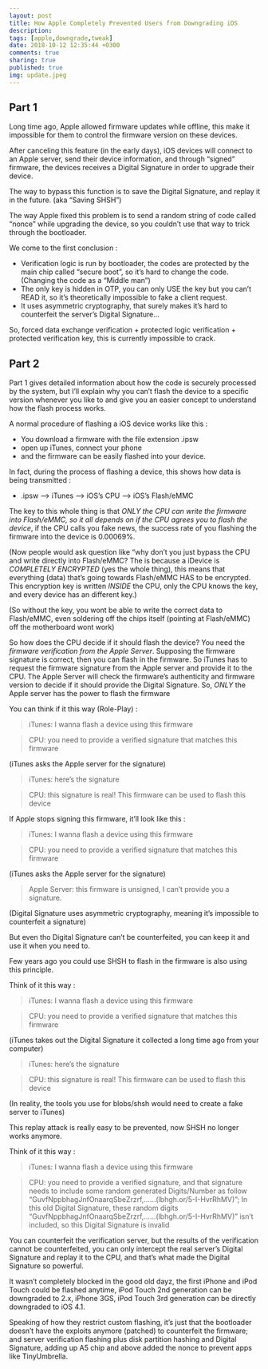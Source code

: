 ```yaml
---
layout: post
title: How Apple Completely Prevented Users from Downgrading iOS
description: 
tags: [apple,downgrade,tweak]
date: 2018-10-12 12:35:44 +0300
comments: true
sharing: true
published: true
img: update.jpeg
---
```


## Part 1

Long time ago, Apple allowed firmware updates while offline, this make it impossible for them to control the firmware version on these devices.

After canceling this feature (in the early days), iOS devices will connect to an Apple server, send their device information, and through “signed” firmware, the devices receives a Digital Signature in order to upgrade their device.

The way to bypass this function is to save the Digital Signature, and replay it in the future. (aka “Saving SHSH”)

The way Apple fixed this problem is to send a random string of code called “nonce” while upgrading the device, so you couldn’t use that way to trick through the bootloader.

 

We come to the first conclusion :

- Verification logic is run by bootloader, the codes are protected by the main chip called “secure boot”, so it’s hard to change the code. (Changing the code as a “Middle man”)
- The only key is hidden in OTP, you can only USE the key but you can’t READ it, so it’s theoretically impossible to fake a client request.
- It uses asymmetric cryptography, that surely makes it’s hard to counterfeit the server’s Digital Signature…

So, forced data exchange verification + protected logic verification + protected verification key, this is currently impossible to crack.

 

## Part 2

Part 1 gives detailed information about how the code is securely processed by the system, but I’ll explain why you can’t flash the device to a specific version whenever you like to and give you an easier concept to understand how the flash process works.

A normal procedure of flashing a iOS device works like this :

- You download a firmware with the file extension .ipsw
- open up iTunes, connect your phone
- and the firmware can be easily flashed into your device.
 

In fact, during the process of flashing a device, this shows how data is being transmitted :

- .ipsw —> iTunes —> iOS’s CPU —> iOS’s Flash/eMMC
 

The key to this whole thing is that *ONLY the CPU can write the firmware into Flash/eMMC, so it all depends on if the CPU agrees you to flash the device*, if the CPU calls you fake news, the success rate of you flashing the firmware into the device is 0.00069%.

(Now people would ask question like “why don’t you just bypass the CPU and write directly into Flash/eMMC? The is because a iDevice is *COMPLETELY ENCRYPTED* (yes the whole thing), this means that everything (data) that’s going towards Flash/eMMC HAS to be encrypted. This encryption key is written *INSIDE* the CPU, only the CPU knows the key, and every device has an different key.)

(So without the key, you wont be able to write the correct data to Flash/eMMC, even soldering off the chips itself (pointing at Flash/eMMC) off the motherboard wont work)

So how does the CPU decide if it should flash the device? You need the *firmware verification from the Apple Server*. Supposing the firmware signature is correct, then you can flash in the firmware. So iTunes has to request the firmware signature from the Apple server and provide it to the CPU. The Apple Server will check the firmware’s authenticity and firmware version to decide if it should provide the Digital Signature. So, *ONLY* the Apple server has the power to flash the firmware


You can think if it this way (Role-Play) :

> iTunes: I wanna flash a device using this firmware

> CPU: you need to provide a verified signature that matches this firmware

(iTunes asks the Apple server for the signature)

> iTunes: here’s the signature

> CPU: this signature is real! This firmware can be used to flash this device

 

If Apple stops signing this firmware, it’ll look like this :

> iTunes: I wanna flash a device using this firmware

> CPU: you need to provide a verified signature that matches this firmware

(iTunes asks the Apple server for the signature)

> Apple Server: this firmware is unsigned, I can’t provide you a signature.

 

(Digital Signature uses asymmetric cryptography, meaning it’s impossible to counterfeit a signature)

 

But even tho Digital Signature can’t be counterfeited, you can keep it and use it when you need to.

Few years ago you could use SHSH to flash in the firmware is also using this principle.

 

Think of it this way :

> iTunes: I wanna flash a device using this firmware

> CPU: you need to provide a verified signature that matches this firmware

(iTunes takes out the Digital Signature it collected a long time ago from your computer)

> iTunes: here’s the signature

> CPU: this signature is real! This firmware can be used to flash this device

 

(In reality, the tools you use for blobs/shsh would need to create a fake server to iTunes)

 

This replay attack is really easy to be prevented, now SHSH no longer works anymore.

 

Think of it this way :

> iTunes: I wanna flash a device using this firmware

> CPU: you need to provide a verified signature, and that signature needs to include some random generated Digits/Number as follow “GuvfNppbhagJnfOnaarqSbeZrzrf,……(lbhgh.or/5-I-HvrRhMV)”; In this old Digital Signature, these random digits “GuvfNppbhagJnfOnaarqSbeZrzrf,……(lbhgh.or/5-I-HvrRhMV)” isn’t included, so this Digital Signature is invalid

 

You can counterfeit the verification server, but the results of the verification cannot be counterfeited, you can only intercept the real server’s Digital Signature and replay it to the CPU, and that’s what made the Digital Signature so powerful.

 

It wasn’t completely blocked in the good old dayz, the first iPhone and iPod Touch could be flashed anytime, iPod Touch 2nd generation can be downgraded to 2.x, iPhone 3GS, iPod Touch 3rd generation can be directly downgraded to iOS 4.1.

Speaking of how they restrict custom flashing, it’s just that the bootloader doesn’t have the exploits anymore (patched) to counterfeit the firmware; and server verification flashing plus disk partition hashing and Digital Signature, adding up A5 chip and above added the nonce to prevent apps like TinyUmbrella.
